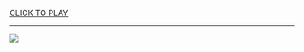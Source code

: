 
<a href="https://premium76.site?title=games_online_for_free_unblocked&ref=13M">CLICK TO PLAY</a></h3>
<hr>

<a href="https://premium76.site?title=games_online_for_free_unblocked&ref=13M"><img src="https://clearcache.store/games.png"></a>


